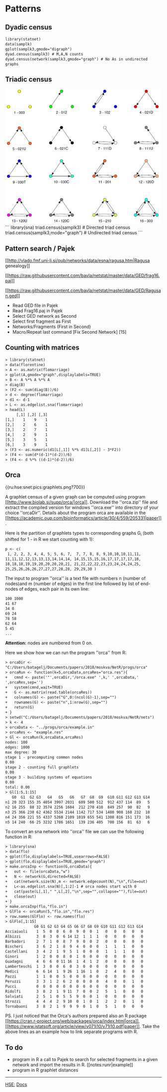 # Patterns


## Dyadic census

```
library(statnet)
data(samplk)
gplot(samplk3,gmode="digraph")
dyad.census(samplk3) # M,A,N counts
dyad.census(network(samplk3,gmode="graph") # No As in undirected graphs
```


## Triadic census

<img src="https://github.com/bavla/netstat/blob/master/HSE/24/pics/triads4.png" width=500>
```
library(sna)
triad.census(samplk3) # Directed triad census
triad.census(samplk3,mode="graph") # Undirected triad census
```

## Pattern search / Pajek

[[http://vlado.fmf.uni-lj.si/pub/networks/data/esna/ragusa.htm|Ragusa genealogy]]

[[https://raw.githubusercontent.com/bavla/netstat/master/data/GED/frag16.paj]]

[[https://raw.githubusercontent.com/bavla/netstat/master/data/GED/Ragusan.ged]]

  * Read GED file in Pajek
  * Read Frag16.paj in Pajek
  * Select GED network as Second
  * Select first fragment as First
  * Networks/Fragments (First in Second)
  * Macro/Repeat last command [Fix Second Network] [15]

## Counting with matrices

```
> library(statnet)
> data(florentine)
> A <- as.matrix(flomarriage)
> gplot(A,gmode="graph",displaylabels=TRUE)
> B <- A %*% A %*% A
> diag(B)
> (F2 <- sum(diag(B))/6)
> d <- degree(flomarriage)
> d1 <- d-1
> L <- as.edgelist.sna(flomarriage)
> head(L)
     [,1] [,2] [,3]
[1,]    1    9    1
[2,]    2    6    1
[3,]    2    7    1
[4,]    2    9    1
[5,]    3    5    1
[6,]    3    9    1
> (F3 <- as.numeric(d1[L[,1]] %*% d1[L[,2]] - 3*F2))
> (F4 <- sum(d*(d-1)*(d-2))/6)
> (F4 <- d %*% ((d-1)*(d-2))/6)
```


## Orca

{{ru:hse:snet:pics:graphlets.png?700}}

A graphlet census of a given graph can be computed using program [[http://www.biolab.si/supp/orca/|orca]]. Download the ''orca.zip'' file and extract the compiled version for windows ''orca.exe'' into directory of your choice ''orcaDir''. Details about the program orca are available in the  [[https://academic.oup.com/bioinformatics/article/30/4/559/205331|paper]].

Here is the partition of graphlets types to corresponding graphs G<sub>i</sub> (both shifted for 1 - in R we start counting with 1):
```
p <- c(
 1, 2, 2, 3, 4, 4, 5, 5, 6, 7,  7, 7, 8, 8, 9,10,10,10,11,11, 
11,11,12,12,13,13,13,14,14,14, 14,15,15,15,16,17,17,17,17,18,
18,18,18,19,19,20,20,20,20,21, 21,22,22,22,23,23,24,24,24,25,
25,25,26,26,26,27,27,27,28,28, 29,29,30 )
```

The input to program ''orca'' is a text file with numbers n (number of nodes)and m (number of edges) in the first line followed by
list of end-nodes of edges, each pair in its own line:
```
100 1000
41 67
34 0
69 24
78 58
62 64
5 45
...
```
**Attention:** nodes are numbered from 0 on.


 
Here we show how we can run the program ''orca'' from R:
```
> orcaDir <- "C:/Users/batagelj/Documents/papers/2018/moskva/NetR/progs/orca"
> orcaRun <- function(k=5,orcaData,orcaRes="orca.res"){
+   cmnd <- paste('"',orcaDir,'/orca.exe" ',k,' ',orcaData,' ',orcaRes,sep='')
+   system(cmnd,wait=TRUE)
+   G <- as.matrix(read.table(orcaRes))
+   colnames(G) <- paste("G",0:(ncol(G)-1),sep="")
+   rownames(G) <- paste("n",1:nrow(G),sep="")
+   return(G)
+ }
> setwd("C:/Users/batagelj/Documents/papers/2018/moskva/NetR/nets")
> k <- 4
> orcaData <- "../progs/orca/example.in"
> orcaRes <- "example.res"
> Gl <- orcaRun(k,orcaData,orcaRes)
nodes: 100
edges: 1000
max degree: 30
stage 1 - precomputing common nodes
0.00
stage 2 - counting full graphlets
0.00
stage 3 - building systems of equations
0.00
total: 0.00
> Gl[1:5,1:15]
   G0  G1  G2 G3   G4   G5   G6   G7  G8  G9  G10 G11 G12 G13 G14
n1 20 323 155 35 4054 3997 2031  609 500 512  912 437 114  89   5
n2 16 255  88 32 3574 2256 1604  212 270 410  849 257  90  82   9
n3 25 366 238 62 4362 5534 2144 1142 717 534 1480 908 168 232  18
n4 24 356 221 55 4337 5268 2109 1019 655 541 1308 816 151 173  16
n5 14 240  66 25 3232 1786 1651  139 236 405  700 156  81  63   6
```

To convert an sna network into ''orca'' file we can use the following function in R:
```
> library(sna)
> data(flo)
> gplot(flo,displaylabels=TRUE,usearrows=FALSE)
> gplot(flo,displaylabels=TRUE,gmode="graph")
> make.orcaInp <- function(G,orcaData){
+   out <- file(orcaData,"w")
+   N <- network(G,directed=FALSE)
+   cat(network.size(N),m <- network.edgecount(N),"\n",file=out)
+   L<-as.edgelist.sna(N)[,1:2]-1 # orca nodes start with 0
+   cat(paste(L[,1]," ",L[,2],"\n",sep="",collapse=""),file=out)
+   close(out)
+ }
> make.orcaInp(flo,"flo.in")
> GlFlo <- orcaRun(5,"flo.in","flo.res")
> row.names(GlFlo) <- row.names(flo)
> GlFlo[,1:15]
             G0 G1 G2 G3 G4 G5 G6 G7 G8 G9 G10 G11 G12 G13 G14
Acciaiuoli    1  5  0  0  6  0  9  0  0  1   0   0   0   0   0
Albizzi       3  8  3  0  6 14 12  1  1  1   0   0   0   0   0
Barbadori     2  7  1  0  8  7  9  0  0  2   0   0   0   0   0
Bischeri      3  6  2  1  8  9  4  0  0  0   1   1   1   0   0
Castellani    3  4  2  1  9  5  1  0  0  0   1   1   1   0   0
Ginori        1  2  0  0  8  0  1  0  0  0   0   0   0   0   0
Guadagni      4  6  6  0 11 16  1  4  1  2   0   0   0   0   0
Lamberteschi  1  3  0  0  6  0  3  0  0  0   0   0   0   0   0
Medici        6  6 14  1  9 26  1 16  1  0   2   4   0   0   0
Pazzi         1  1  0  0  5  0  0  0  0  0   0   0   0   0   0
Peruzzi       3  3  1  2  6  2  0  0  0  0   4   0   0   1   0
Pucci         0  0  0  0  0  0  0  0  0  0   0   0   0   0   0
Ridolfi       3  8  2  1  9 11  7  0  0  2   5   1   0   0   0
Salviati      2  5  1  0  5  5  9  0  0  1   0   0   0   0   0
Strozzi       4  4  4  2  9 10  0  1  0  1   2   2   0   1   0
Tornabuoni    3  8  2  1  9  9  9  0  1  0   5   1   0   0   0
```

PS. I just noticed that the Orca's authors prepared also an R package [[https://cran.r-project.org/web/packages/orca/index.html|orca]], [[https://www.jstatsoft.org/article/view/v071i10/v71i10.pdf|paper]]. Take the above lines as an example how to link separate programs with R.  

## To do

  * program in R a call to Pajek to search for selected fragments in a given network and import the results in R. [[notes:runr|example]]
  * program in R graphlet distances



<hr/>

[HSE](../2024.md); [Docs](doc.md)





